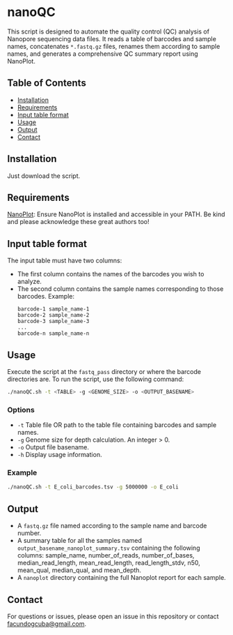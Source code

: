 # nanoQC
This script is designed to automate the quality control (QC) analysis of Nanopore sequencing data files. It reads a table of barcodes and sample names, concatenates `*.fastq.gz` files, renames them according to sample names, and generates a comprehensive QC summary report using NanoPlot.

## Table of Contents
- [Installation](#installation)
- [Requirements](#requirements)
- [Input table format](#input-table-format)
- [Usage](#usage)
- [Output](#output)
- [Contact](#contact)

## Installation
Just download the script.

## Requirements
 [NanoPlot](https://github.com/wdecoster/NanoPlot): Ensure NanoPlot is installed and accessible in your PATH.
 Be kind and please acknowledge these great authors too!

## Input table format
The input table must have two columns:
- The first column contains the names of the barcodes you wish to analyze.
- The second column contains the sample names corresponding to those barcodes.
  Example:
  ```
  barcode-1 sample_name-1
  barcode-2 sample_name-2
  barcode-3 sample_name-3
  ...
  barcode-n sample_name-n
  ```

## Usage
Execute the script at the `fastq_pass` directory or where the barcode directories are.
To run the script, use the following command:
```bash
./nanoQC.sh -t <TABLE> -g <GENOME_SIZE> -o <OUTPUT_BASENAME>
```

### Options
- `-t` Table file OR path to the table file containing barcodes and sample names.
- `-g` Genome size for depth calculation. An integer > 0.
- `-o` Output file basename.
- `-h` Display usage information.

### Example
```bash
./nanoQC.sh -t E_coli_barcodes.tsv -g 5000000 -o E_coli
```

## Output
- A `fastq.gz` file named according to the sample name and barcode number.
- A summary table for all the samples named `output_basename_nanoplot_summary.tsv` containing the following columns: sample_name, number_of_reads, number_of_bases, median_read_length, mean_read_length, read_length_stdv, n50, mean_qual, median_qual, and mean_depth.
- A `nanoplot` directory containing the full Nanoplot report for each sample.

## Contact
For questions or issues, please open an issue in this repository or contact facundogcuba@gmail.com.
